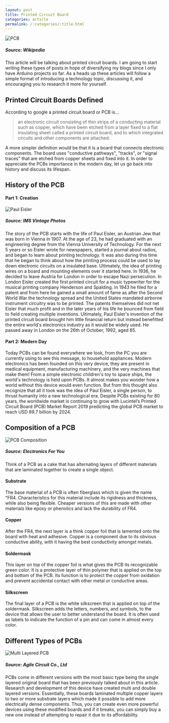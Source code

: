 ```yaml
---
layout: post
title: Printed Circuit Board
categories: article
permalink: /:categories/:title.html
---
```


![PCB](/ritish_blog/images/PCB.jpg)
##### Source: Wikipedia

This article will be talking about printed circuit boards. I am going to start writing these types of posts in hope of diversifying my blogs since I only have Arduino projects so far. As a heads up these articles will follow a simple format of introducing a technology topic, discussing it, and encouraging
you to research it more for yourself.

## Printed Circuit Boards Defined
According to google a printed circuit board or PCB is...

>an electronic circuit consisting of thin strips of a conducting material such as copper, which have been etched from a layer fixed to a flat insulating sheet called a printed circuit board, and to which integrated circuits and other components are attached.

A more simpler definition would be that it is a board that connects electronic components. The board uses "conductive pathways", "tracks", or "signal traces" that are etched from copper sheets and fixed into it. In order to appreciate the PCBs importance in the modern day, let us go back into history and discuss its lifespan.

## History of the PCB
#### Part 1: Creation

![Paul Eisler](/ritish_blog/images/pauleisler.jpg)
##### Source: IMS Vintage Photos
The story of the PCB starts with the life of Paul Eisler, an Austrian Jew that was born in Vienna in 1907. At the age of 23, he had graduated with an engineering degree from the Vienna University of Technology. For the next 5 years or so Eisler wrote for newspapers, started a journal about radios, and began to learn about printing technology. It was also during this time that he began to think about how the printing process could be used to lay down electronic circuits on a insulated base. Ultimately, the idea of printing wires on a board and mounting elements over it started here. In 1936, he decided to leave Austria for London in order to escape Nazi persecution. In London Eisler created the first printed circuit for a music typewriter for the musical printing company Henderson and Spalding. In 1943 he filed for a patent and from here he gained a small amount of fame as after the Second World War the technology spread and the United States mandated airborne instrument circuitry was to be printed. The patents themselves did not net Eisler that much profit and in the later years of his life he bounced from field to field creating multiple inventions. Ultimately, Paul Eisler's invention of the printed circuit board brought him little financial return but instead benefitted the entire world's electronics industry as it would be widely used. He passed away in London on the 26th of October, 1992, aged 85.

#### Part 2: Modern Day

Today PCBs can be found everywhere we look, from the PC you are currently using to see this message, to household appliances. Modern electronics has been founded on this very device, they are present in medical equipment, manufacturing machinery, and the very machines that make them! From a simple electronic children's toy to space ships, the world's technology is held upon PCBs. It almost makes you wonder how a world without this device would even function. But from this thought also recognize that all it took was the idea of Paul Eisler, a single person, to thrust humanity into a new technological era. Despite PCBs existing for 80 years, the worldwide market is continuing to grow with Lucintel’s Printed Circuit Board (PCB) Market Report 2019 predicting the global PCB market to reach USD 89.7 billion by 2024.

## Composition of a PCB

![PCB Composition](/ritish_blog/images/PCBcomposition.jpg)
##### Source: Electronics For You

Think of a PCB as a cake that has alternating layers of different materials that are laminated together to create a single object.

#### Substrate

The base material of a PCB is often fiberglass which is given the name "FR4. Characteristics for this material include its rigidness and thickness, while also being flexible. Cheaper versions of this are made with other materials like epoxy or phenolics and lack the durability of FR4.

#### Copper

After the FR4, the next layer is a think copper foil that is lamented onto the board with heat and adhesive. Copper is a component due to its obvious conductive ability, with it having the best conductivity amongst metals.

#### Soldermask

This layer on top of the copper foil is what gives the PCB its recognizable green color. It is a protective layer of thin polymer that is applied on the top and bottom of the PCB. Its function is to protect the copper from oxidation and prevent accidental contact with other metal or conductive areas.

#### Silkscreen

The final layer of a PCB is the white silkscreen that is applied on top of the soldermask. Silkscreen adds the letters, numbers, and symbols, to the device that allows the user to better understand the board. It is often used as labels to indicate the function of a pin and can come in almost every color.

## Different Types of PCBs

![Multi Layered PCB](/ritish_blog/images/multilayeredPCB.jpg)
##### Source: Agile Circuit Co., Ltd

PCBs come in different versions with the most basic type being the single layered original board that has been previously talked about in this article. Research and development of this device have created multi and double layered versions. Essentially, these boards laminated multiple copper layers to two or more substrate layers which made it possible to add more electrically dense components. Thus, you can create even more powerful devices using these modified boards and if it breaks, you can simply buy a new one instead of attempting to repair it due to its affordability.
